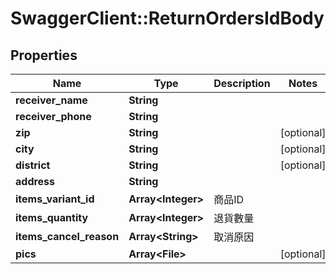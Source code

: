 # SwaggerClient::ReturnOrdersIdBody

## Properties
Name | Type | Description | Notes
------------ | ------------- | ------------- | -------------
**receiver_name** | **String** |  | 
**receiver_phone** | **String** |  | 
**zip** | **String** |  | [optional] 
**city** | **String** |  | [optional] 
**district** | **String** |  | [optional] 
**address** | **String** |  | 
**items_variant_id** | **Array&lt;Integer&gt;** | 商品ID | 
**items_quantity** | **Array&lt;Integer&gt;** | 退貨數量 | 
**items_cancel_reason** | **Array&lt;String&gt;** | 取消原因 | 
**pics** | **Array&lt;File&gt;** |  | [optional] 

